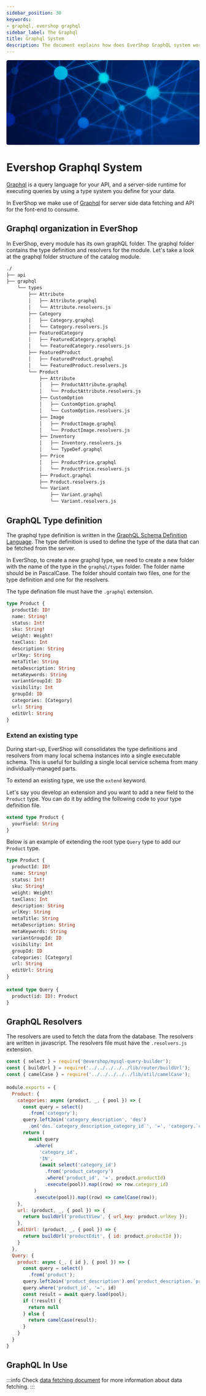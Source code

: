 ```yaml
---
sidebar_position: 30
keywords:
- graphql, evershop graphql
sidebar_label: The Graphql
title: Graphql System
description: The document explains how does EverShop GraphQL system work, how to create a GraphQL type and extend the existing GraphQL type.
---
```


![Evershop graphql system](./img/evershop-graphql.jpg "Evershop graphql system")

# Evershop Graphql System

[Graphql](https://graphql.org/) is a query language for your API, and a server-side runtime for executing queries by using a type system you define for your data.

In EverShop we make use of [Graphql](https://graphql.org/) for server side data fetching and API for the font-end to consume.

## Graphql organization in EverShop

In EverShop, every module has its own graphQL folder. The graphql folder contains the type definition and resolvers for the module. Let's take a look at the graphql folder structure of the catalog module.

```bash
./
├── api
├── graphql
    └── types
        ├── Attribute
        │   ├── Attribute.graphql
        │   └── Attribute.resolvers.js
        ├── Category
        │   ├── Category.graphql
        │   └── Category.resolvers.js
        ├── FeaturedCategory
        │   ├── FeaturedCategory.graphql
        │   └── FeaturedCategory.resolvers.js
        ├── FeaturedProduct
        │   ├── FeaturedProduct.graphql
        │   └── FeaturedProduct.resolvers.js
        └── Product
            ├── Attribute
            │   ├── ProductAttribute.graphql
            │   └── ProductAttribute.resolvers.js
            ├── CustomOption
            │   ├── CustomOption.graphql
            │   └── CustomOption.resolvers.js
            ├── Image
            │   ├── ProductImage.graphql
            │   └── ProductImage.resolvers.js
            ├── Inventory
            │   ├── Inventory.resolvers.js
            │   └── TypeDef.graphql
            ├── Price
            │   ├── ProductPrice.graphql
            │   └── ProductPrice.resolvers.js
            ├── Product.graphql
            ├── Product.resolvers.js
            └── Variant
                ├── Variant.graphql
                └── Variant.resolvers.js
```

## GraphQL Type definition

The graphql type definition is written in the [GraphQL Schema Definition Language](https://graphql.org/learn/schema/). The type definition is used to define the type of the data that can be fetched from the server.

In EverShop, to create a new graphql type, we need to create a new folder with the name of the type in the `graphql/types` folder. The folder name should be in PascalCase. The folder should contain two files, one for the type definition and one for the resolvers.

The type defination file must have the `.graphql` extension.

```graphql title="Product.graphql"
type Product {
  productId: ID!
  name: String!
  status: Int!
  sku: String!
  weight: Weight!
  taxClass: Int
  description: String
  urlKey: String
  metaTitle: String
  metaDescription: String
  metaKeywords: String
  variantGroupId: ID
  visibility: Int
  groupId: ID
  categories: [Category]
  url: String
  editUrl: String
}
```

### Extend an existing type

During start-up, EverShop will consolidates the type definitions and resolvers from many local schema instances into a single executable schema. This is useful for building a single local service schema from many individually-managed parts.

To extend an existing type, we use the `extend` keyword.

Let's say you develop an extension and you want to add a new field to the `Product` type. You can do it by adding the following code to your type definition file.


```graphql title="YourType.graphql":
extend type Product {
  yourField: String
}
```

Below is an example of extending the root type `Query` type to add our `Product` type.

```graphql title="Product.graphql"
type Product {
  productId: ID!
  name: String!
  status: Int!
  sku: String!
  weight: Weight!
  taxClass: Int
  description: String
  urlKey: String
  metaTitle: String
  metaDescription: String
  metaKeywords: String
  variantGroupId: ID
  visibility: Int
  groupId: ID
  categories: [Category]
  url: String
  editUrl: String
}

extend type Query {
  product(id: ID): Product
}
```

## GraphQL Resolvers

The resolvers are used to fetch the data from the database. The resolvers are written in javascript. The resolvers file must have the `.resolvers.js` extension.

```js title="Product.resolvers.js"
const { select } = require('@evershop/mysql-query-builder');
const { buildUrl } = require('../../../../../lib/router/buildUrl');
const { camelCase } = require('../../../../../lib/util/camelCase');

module.exports = {
  Product: {
    categories: async (product, _, { pool }) => {
      const query = select()
        .from('category');
      query.leftJoin('category_description', 'des')
        .on('des.`category_description_category_id`', '=', 'category.`category_id`')
      return (
        await query
          .where(
            'category_id',
            'IN',
            (await select('category_id')
              .from('product_category')
              .where('product_id', '=', product.productId)
              .execute(pool)).map((row) => row.category_id)
          )
          .execute(pool)).map((row) => camelCase(row));
    },
    url: (product, _, { pool }) => {
      return buildUrl('productView', { url_key: product.urlKey });
    },
    editUrl: (product, _, { pool }) => {
      return buildUrl('productEdit', { id: product.productId });
    }
  },
  Query: {
    product: async (_, { id }, { pool }) => {
      const query = select()
        .from('product');
      query.leftJoin('product_description').on('product_description.`product_description_product_id`', '=', 'product.`product_id`')
      query.where('product_id', '=', id)
      const result = await query.load(pool);
      if (!result) {
        return null
      } else {
        return camelCase(result);
      }
    }
  }
}
```

## GraphQL In Use

:::info
  Check [data fetching document](./data-fetching) for more information about data fetching.
:::